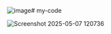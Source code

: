 ![image](https://github.com/user-attachments/assets/a62d8a4c-268c-4e8f-9363-4e2402118e6e)# my-code

![Screenshot 2025-05-07 120736](https://github.com/user-attachments/assets/3985d702-a004-415b-8c01-1474bfc7879b)
